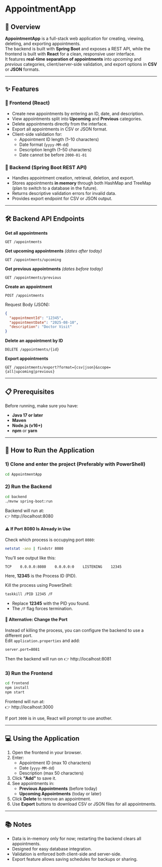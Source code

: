 # AppointmentApp

## 📌 Overview
**AppointmentApp** is a full-stack web application for creating, viewing, deleting, and exporting appointments.  
The backend is built with **Spring Boot** and exposes a REST API, while the frontend is built with **React** for a clean, responsive user interface.  
It features **real-time separation of appointments** into *upcoming* and *previous* categories, client/server-side validation, and export options in **CSV** or **JSON** formats.

---

## ✨ Features

### 🔹 Frontend (React)
- Create new appointments by entering an ID, date, and description.
- View appointments split into **Upcoming** and **Previous** categories.
- Delete appointments directly from the interface.
- Export all appointments in CSV or JSON format.
- Client-side validation for:
  - Appointment ID length (1–10 characters)
  - Date format (`yyyy-MM-dd`)
  - Description length (1–50 characters)
  - Date cannot be before `2000-01-01`

### 🔹 Backend (Spring Boot REST API)
- Handles appointment creation, retrieval, deletion, and export.
- Stores appointments **in memory** through both HashMap and TreeMap (plan to switch to a database in the future).
- Returns descriptive validation errors for invalid data.
- Provides export endpoint for CSV or JSON output.

---

## 🛠 Backend API Endpoints

**Get all appointments**  
```http
GET /appointments
```

**Get upcoming appointments** *(dates after today)*  
```http
GET /appointments/upcoming
```

**Get previous appointments** *(dates before today)* 
```http
GET /appointments/previous
```

**Create an appointment**  
```http
POST /appointments
```
Request Body (JSON):
```json
{
  "appointmentId": "12345",
  "appointmentDate": "2025-08-10",
  "description": "Doctor Visit"
}
```

**Delete an appointment by ID**  
```http
DELETE /appointments/{id}
```

**Export appointments**  
```http
GET /appointments/export?format={csv|json}&scope={all|upcoming|previous}
```

---

## 📋 Prerequisites
Before running, make sure you have:
- **Java 17 or later**
- **Maven**
- **Node.js (v16+)**
- **npm** or **yarn**

---

## 🚀 How to Run the Application

### 1) Clone and enter the project (Preferably with PowerShell)
```bash
cd AppointmentApp
```

### 2) Run the Backend
```bash
cd backend
./mvnw spring-boot:run
```

Backend will run at:  
👉 http://localhost:8080  

#### ⚠️ If Port 8080 Is Already in Use
Check which process is occupying port `8080`:  
```bash
netstat -ano | findstr 8080
```

You’ll see output like this:  
```plaintext
TCP    0.0.0.0:8080    0.0.0.0:0    LISTENING    12345
```
Here, **12345** is the Process ID (PID).

Kill the process using PowerShell:  
```bash
taskkill /PID 12345 /F
```
- Replace **12345** with the PID you found.  
- The `/F` flag forces termination.  

#### 🔄 Alternative: Change the Port
Instead of killing the process, you can configure the backend to use a different port.  
Edit `application.properties` and add:  
```properties
server.port=8081
```
Then the backend will run on 👉 http://localhost:8081

### 3) Run the Frontend
```bash
cd frontend
npm install
npm start
```
Frontend will run at:  
👉 http://localhost:3000  

If port `3000` is in use, React will prompt to use another.

---

## 💻 Using the Application
1. Open the frontend in your browser.
2. Enter:
   - Appointment ID (max 10 characters)
   - Date (`yyyy-MM-dd`)
   - Description (max 50 characters)
3. Click **"Add"** to save it.
4. See appointments in:
   - **Previous Appointments** (before today)
   - **Upcoming Appointments** (today or later)
5. Click **Delete** to remove an appointment.
6. Use **Export** buttons to download CSV or JSON files for all appointments.

---

## 📚 Notes
- Data is in-memory only for now; restarting the backend clears all appointments.
- Designed for easy database integration.
- Validation is enforced both client-side and server-side.
- Export feature allows saving schedules for backups or sharing.

